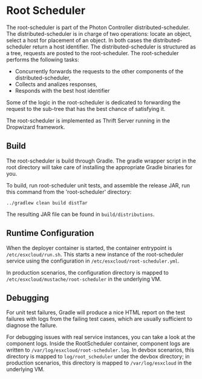 # Root Scheduler

The root-scheduler is part of the Photon Controller distributed-scheduler. The distributed-scheduler
is in charge of two operations: locate an object, select a host for placement of an object.
In both cases the distributed-scheduler return a host identifier.
The distributed-scheduler is structured as a tree, requests are posted to the root-scheduler.
The root-scheduler performs the following tasks:

* Concurrently forwards the requests to the other components of the distributed-scheduler,
* Collects and analizes responses,
* Responds with the best host identifier

Some of the logic in the root-scheduler is dedicated to forwarding the request to the sub-tree
that has the best chance of satisfying it.

The root-scheduler is implemented as Thrift Server running in the Dropwizard framework.

## Build

The root-scheduler is build through Gradle. The gradle wrapper script in the root directory will take care of installing the
appropriate Gradle binaries for you.

To build, run root-scheduler unit tests, and assemble the release JAR, run this command from the 'root-scheduler' directory:

```
../gradlew clean build distTar
```

The resulting JAR file can be found in `build/distributions`.

## Runtime Configuration

When the deployer container is started, the container entrypoint is `/etc/esxcloud/run.sh`. This starts a new instance
of the root-scheduler service using the configuration in `/etc/esxcloud/root-scheduler.yml`.

In production scenarios, the configuration directory is mapped to `/etc/esxcloud/mustache/root-scheduler` in the underlying VM.

## Debugging

For unit test failures, Gradle will produce a nice HTML report on the test failures with logs from the failing test
cases, which are usually sufficient to diagnose the failure.

For debugging issues with real service instances, you can take a look at the component logs. Inside the RootScheduler
container, component logs are written to `/var/log/esxcloud/root-scheduler.log`. In devbox scenarios, this directory is mapped
to `log/root_scheduler` under the devbox directory; in production scenarios, this directory is mapped to
`/var/log/esxcloud` in the underlying VM.
